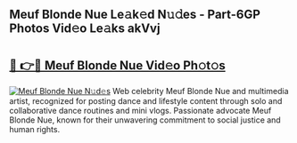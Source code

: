 ## Meuf Blonde Nue Le𝚊k𝚎d N𝚞𝚍es - Part-6GP Photos Vid𝚎o Le𝚊ks akVvj

# <h2><a href="http://fb50hq9.evod.top/?m=Meuf+Blonde+Nue">🔗 👉🔴 Meuf Blonde Nue Vid𝚎o Ph𝚘t𝚘s</a></h2>

[![Meuf Blonde Nue N𝚞d𝚎s](https://i.imgur.com/8V9OHl7.gif)](http://fb50hq9.evod.top/?m=Meuf+Blonde+Nue)
Web celebrity Meuf Blonde Nue and multimedia artist, recognized for posting dance and lifestyle content through solo and collaborative dance routines and mini vlogs. Passionate advocate Meuf Blonde Nue, known for their unwavering commitment to social justice and human rights. 
